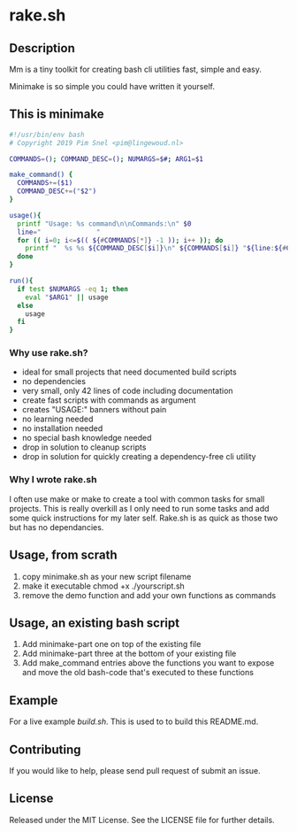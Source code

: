 # rake.sh

## Description

Mm is a tiny toolkit for creating bash cli utilities fast, simple and easy.

Minimake is so simple you could have written it yourself.

## This is minimake

```bash
#!/usr/bin/env bash
# Copyright 2019 Pim Snel <pim@lingewoud.nl>

COMMANDS=(); COMMAND_DESC=(); NUMARGS=$#; ARG1=$1

make_command() {
  COMMANDS+=($1)
  COMMAND_DESC+=("$2")
}

usage(){
  printf "Usage: %s command\n\nCommands:\n" $0
  line="              "
  for (( i=0; i<=$(( ${#COMMANDS[*]} -1 )); i++ )); do
    printf "  %s %s ${COMMAND_DESC[$i]}\n" ${COMMANDS[$i]} "${line:${#COMMANDS[$i]}}"
  done
}

run(){
  if test $NUMARGS -eq 1; then
    eval "$ARG1" || usage
  else
    usage
  fi
}
```

### Why use rake.sh?

- ideal for small projects that need documented build scripts
- no dependencies
- very small, only 42 lines of code including documentation
- create fast scripts with commands as argument
- creates "USAGE:" banners without pain
- no learning needed
- no installation needed
- no special bash knowledge needed
- drop in solution to cleanup scripts
- drop in solution for quickly creating a dependency-free cli utility

### Why I wrote rake.sh

I often use make or make to create a tool with common tasks for small projects.
This is really overkill as I only need to run some tasks and add some quick
instructions for my later self. Rake.sh is as quick as those two but has no
dependancies.

## Usage, from scrath

1. copy minimake.sh as your new script filename
1. make it executable chmod +x ./yourscript.sh
1. remove the demo function and add your own functions as commands

## Usage, an existing bash script

1. Add minimake-part one on top of the existing file
1. Add minimake-part three at the bottom of your existing file
1. Add make_command entries above the functions you want to expose and move the
   old bash-code that's executed to these functions

## Example

For a live example *build.sh*. This is used to to build this README.md.

## Contributing

If you would like to help, please send pull request of submit an issue.

## License

Released under the MIT License. See the LICENSE file for further details.
